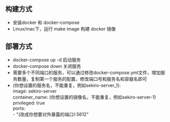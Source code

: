## 构建方式

- 安装docker 和 docker-compose
- Linux/mac下，运行 make image 构建 docker 镜像

## 部署方式

- docker-compose up -d 启动服务
- docker-compose down 关闭服务
- 需要多个不同端口的服务，可以通过修改docker-compose.yml文件，增加服务数量，复制第一个服务的配置，修改端口号和服务名和容器名即可
- (你想设置的服务名，不能重复，例如sekiro-server_1):  
    image: sekiro-server  
    container_name: (你想设置的镜像名，不能重复，例如sekiro-server-1)  
    privileged: true  
    ports:  
    \- "(改成你想要对外暴露的端口):5612"



